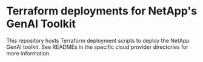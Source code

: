 # Terraform deployments for NetApp's GenAI Toolkit
This repository hosts Terraform deployment scripts to deploy the NetApp GenAI toolkit. See READMEs in the specific cloud provider directories for more information.
